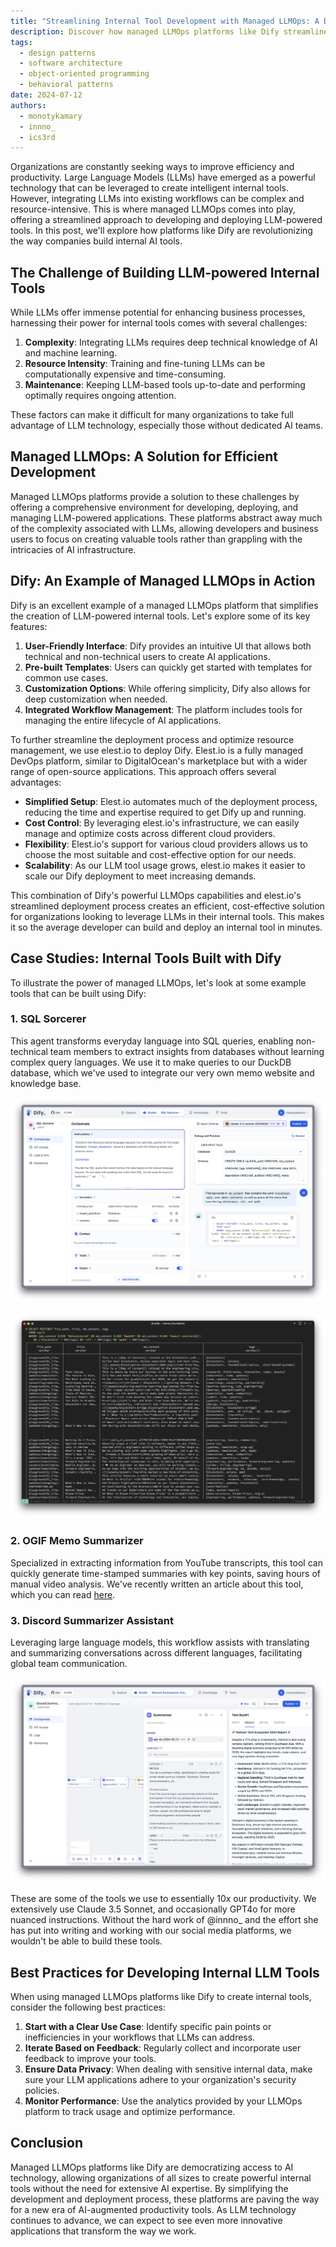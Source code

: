 ```yaml
---
title: "Streamlining Internal Tool Development with Managed LLMOps: A Dify Case Study"
description: Discover how managed LLMOps platforms like Dify streamline the development of AI-powered internal tools. Learn about the challenges of integrating LLMs, the benefits of managed solutions, and real-world examples of efficient AI tool creation. Perfect for businesses looking to enhance productivity with AI without extensive technical expertise."
tags:
  - design patterns
  - software architecture
  - object-oriented programming
  - behavioral patterns
date: 2024-07-12
authors:
  - monotykamary
  - innno_
  - ics3rd
---
```


Organizations are constantly seeking ways to improve efficiency and productivity. Large Language Models (LLMs) have emerged as a powerful technology that can be leveraged to create intelligent internal tools. However, integrating LLMs into existing workflows can be complex and resource-intensive. This is where managed LLMOps comes into play, offering a streamlined approach to developing and deploying LLM-powered tools. In this post, we'll explore how platforms like Dify are revolutionizing the way companies build internal AI tools.

## The Challenge of Building LLM-powered Internal Tools

While LLMs offer immense potential for enhancing business processes, harnessing their power for internal tools comes with several challenges:

1. **Complexity**: Integrating LLMs requires deep technical knowledge of AI and machine learning.
2. **Resource Intensity**: Training and fine-tuning LLMs can be computationally expensive and time-consuming.
3. **Maintenance**: Keeping LLM-based tools up-to-date and performing optimally requires ongoing attention.

These factors can make it difficult for many organizations to take full advantage of LLM technology, especially those without dedicated AI teams.

## Managed LLMOps: A Solution for Efficient Development

Managed LLMOps platforms provide a solution to these challenges by offering a comprehensive environment for developing, deploying, and managing LLM-powered applications. These platforms abstract away much of the complexity associated with LLMs, allowing developers and business users to focus on creating valuable tools rather than grappling with the intricacies of AI infrastructure.

## Dify: An Example of Managed LLMOps in Action

Dify is an excellent example of a managed LLMOps platform that simplifies the creation of LLM-powered internal tools. Let's explore some of its key features:

1. **User-Friendly Interface**: Dify provides an intuitive UI that allows both technical and non-technical users to create AI applications.
2. **Pre-built Templates**: Users can quickly get started with templates for common use cases.
3. **Customization Options**: While offering simplicity, Dify also allows for deep customization when needed.
4. **Integrated Workflow Management**: The platform includes tools for managing the entire lifecycle of AI applications.

To further streamline the deployment process and optimize resource management, we use elest.io to deploy Dify. Elest.io is a fully managed DevOps platform, similar to DigitalOcean's marketplace but with a wider range of open-source applications. This approach offers several advantages:

- **Simplified Setup**: Elest.io automates much of the deployment process, reducing the time and expertise required to get Dify up and running.
- **Cost Control**: By leveraging elest.io's infrastructure, we can easily manage and optimize costs across different cloud providers.
- **Flexibility**: Elest.io's support for various cloud providers allows us to choose the most suitable and cost-effective option for our needs.
- **Scalability**: As our LLM tool usage grows, elest.io makes it easier to scale our Dify deployment to meet increasing demands.

This combination of Dify's powerful LLMOps capabilities and elest.io's streamlined deployment process creates an efficient, cost-effective solution for organizations looking to leverage LLMs in their internal tools. This makes it so the average developer can build and deploy an internal tool in minutes.

## Case Studies: Internal Tools Built with Dify

To illustrate the power of managed LLMOps, let's look at some example tools that can be built using Dify:

### 1. SQL Sorcerer
This agent transforms everyday language into SQL queries, enabling non-technical team members to extract insights from databases without learning complex query languages. We use it to make queries to our DuckDB database, which we've used to integrate our very own memo website and knowledge base.

![dify-sql-sorcerer](assets/building-llm-powered-tools-with-dify-sql-sorcerer.webp)

![dify-sql-sorcerer-test-duckdb](assets/building-llm-powered-tools-with-dify-sql-sorcerer-test-duckdb.webp)

### 2. OGIF Memo Summarizer
Specialized in extracting information from YouTube transcripts, this tool can quickly generate time-stamped summaries with key points, saving hours of manual video analysis. We've recently written an article about this tool, which you can read [here](how-we-crafted-the-ogif-summarizer-bot-to-streamline-weekly-knowledge-sharing.md).

### 3. Discord Summarizer Assistant
Leveraging large language models, this workflow assists with translating and summarizing conversations across different languages, facilitating global team communication.

![dify-discord-summarizer](assets/building-llm-powered-tools-with-dify-discord-summarizer.webp)

These are some of the tools we use to essentially 10x our productivity. We extensively use Claude 3.5 Sonnet, and occasionally GPT4o for more nuanced instructions. Without the hard work of @innno_ and the effort she has put into writing and working with our social media platforms, we wouldn't be able to build these tools.

## Best Practices for Developing Internal LLM Tools

When using managed LLMOps platforms like Dify to create internal tools, consider the following best practices:

1. **Start with a Clear Use Case**: Identify specific pain points or inefficiencies in your workflows that LLMs can address.
2. **Iterate Based on Feedback**: Regularly collect and incorporate user feedback to improve your tools.
3. **Ensure Data Privacy**: When dealing with sensitive internal data, make sure your LLM applications adhere to your organization's security policies.
4. **Monitor Performance**: Use the analytics provided by your LLMOps platform to track usage and optimize performance.

## Conclusion

Managed LLMOps platforms like Dify are democratizing access to AI technology, allowing organizations of all sizes to create powerful internal tools without the need for extensive AI expertise. By simplifying the development and deployment process, these platforms are paving the way for a new era of AI-augmented productivity tools. As LLM technology continues to advance, we can expect to see even more innovative applications that transform the way we work.